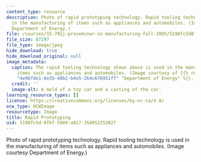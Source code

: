 ```yaml
---
content_type: resource
description: Photo of rapid prototyping technology. Rapid tooling technology is used
  in the manufacturing of items such as appliances and automobiles. (Image courtesy
  Department of Energy.)
file: /courses/15-792j-proseminar-in-manufacturing-fall-2005/5198fc5d8fbf5889a017358952253827_15-792jf05.jpg
file_size: 87297
file_type: image/jpeg
hide_download: true
hide_download_original: null
image_metadata:
  caption: The rapid tooling technology shown above is used in the manufacturing of
    items such as appliances and automobiles. (Image courtesy of {{% resource_link
    "4e96fde1-8e35-40b2-b4e5-264c676951ff" "Department of Energy" %}}.)
  credit: ''
  image-alt: A mold of a toy car and a casting of the car.
learning_resource_types: []
license: https://creativecommons.org/licenses/by-nc-sa/4.0/
ocw_type: OCWImage
resourcetype: Image
title: Rapid Prototyping
uid: 5198fc5d-8fbf-5889-a017-358952253827
---
```

Photo of rapid prototyping technology. Rapid tooling technology is used in the manufacturing of items such as appliances and automobiles. (Image courtesy Department of Energy.)